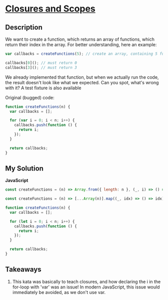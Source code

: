 # [Closures and Scopes](https://www.codewars.com/kata/526ec46d6f5e255e150002d1)

## Description

We want to create a function, which returns an array of functions, which return their index in the array. For better understanding, here an example:

```js
var callbacks = createFunctions(5); // create an array, containing 5 functions

callbacks[0](); // must return 0
callbacks[3](); // must return 3
```

We already implemented that function, but when we actually run the code, the result doesn't look like what we expected. Can you spot, what's wrong with it? A test fixture is also available

Original (bugged) code:

```js
function createFunctions(n) {
  var callbacks = [];

  for (var i = 0; i < n; i++) {
    callbacks.push(function () {
      return i;
    });
  }

  return callbacks;
}
```

## My Solution

**JavaScript**

```js
const createFunctions = (n) => Array.from({ length: n }, (_, i) => () => i);
```

```js
const createFunctions = (n) => [...Array(n)].map((_, idx) => () => idx);
```

```js
function createFunctions(n) {
  var callbacks = [];

  for (let i = 0; i < n; i++) {
    callbacks.push(function () {
      return i;
    });
  }

  return callbacks;
}
```

## Takeaways

1. This kata was basically to teach closures, and how declaring the i in the for-loop with 'var' was an issue! In modern JavaScript, this issue would immediately be avoided, as we don't use var.
